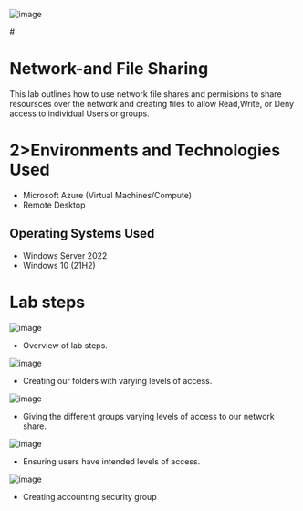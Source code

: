![image](https://github.com/user-attachments/assets/b9b7dd4d-2c96-4eab-9fae-83b401e6d7fe)

#<h1>Network-and File Sharing</h1>
This lab outlines how to use network file shares and permisions to share resoursces over the network and creating files to allow Read,Write, or Deny access to individual Users or groups.

# 2>Environments and Technologies Used</h2>

- Microsoft Azure (Virtual Machines/Compute)
- Remote Desktop


<h2>Operating Systems Used </h2>

- Windows Server 2022
- Windows 10 (21H2)

# Lab steps
![image](https://github.com/user-attachments/assets/166b02d8-300e-42d6-be60-460a99a1af5d)

- Overview of lab steps.

![image](https://github.com/user-attachments/assets/e09ededd-f7d0-48bb-a6ec-bf8968e9e03d)

- Creating our folders with varying levels of access.

![image](https://github.com/user-attachments/assets/fde6840e-5cd1-40cf-9d3e-b2caf22b41dc)

- Giving the different groups varying levels of access to our network share.

![image](https://github.com/user-attachments/assets/92bd0504-69b5-4bc0-b588-263163a7df5f)

- Ensuring users have intended levels of access.

![image](https://github.com/user-attachments/assets/d2c7a10c-00d7-4529-bc66-d0a5f2dc3033)

- Creating accounting security group
